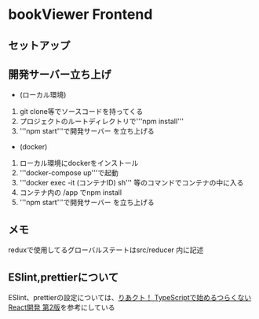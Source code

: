 # bookViewer Frontend

## セットアップ

## 開発サーバー立ち上げ
- (ローカル環境) 
1. git clone等でソースコードを持ってくる
2. プロジェクトのルートディレクトリで'''npm install'''
3. '''npm start'''で開発サーバー を立ち上げる
- (docker)
1. ローカル環境にdockerをインストール
2. '''docker-compose up'''で起動
3. '''docker exec -it (コンテナID) sh''' 等のコマンドでコンテナの中に入る
4. コンテナ内の /app でnpm install
5. '''npm start'''で開発サーバー を立ち上げる

## メモ
reduxで使用してるグローバルステートはsrc/reducer 内に記述 
## ESlint,prettierについて
ESlint、prettierの設定については、[りあクト！ TypeScriptで始めるつらくないReact開発 第2版](https://booth.pm/ja/items/1312652)を参考にしている


